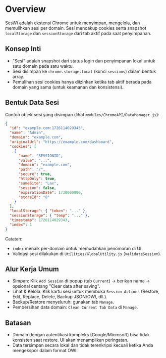 # Overview

SesWi adalah ekstensi Chrome untuk menyimpan, mengelola, dan memulihkan sesi per domain. Sesi mencakup cookies serta snapshot `localStorage` dan `sessionStorage` dari tab aktif pada saat penyimpanan.

## Konsep Inti
- "Sesi" adalah snapshot dari status login dan penyimpanan lokal untuk satu domain pada satu waktu.
- Sesi disimpan ke `chrome.storage.local` (kunci `sessions`) dalam bentuk array.
- Pemulihan sesi cookies hanya diizinkan ketika tab aktif berada pada domain yang sama (untuk keamanan dan konsistensi).

## Bentuk Data Sesi
Contoh objek sesi yang disimpan (lihat `modules/ChromeAPI/DataManager.js`):
```json
{
  "id": "example.com:1726114029343",
  "name": "Admin",
  "domain": "example.com",
  "originalUrl": "https://example.com/dashboard",
  "cookies": [
    {
      "name": "SESSIONID",
      "value": "...",
      "domain": "example.com",
      "path": "/",
      "secure": true,
      "httpOnly": true,
      "sameSite": "Lax",
      "session": false,
      "expirationDate": 1730000000,
      "storeId": "0"
    }
  ],
  "localStorage": { "token": "..." },
  "sessionStorage": { "temp": "..." },
  "timestamp": 1726114029343,
  "index": 1
}
```

Catatan:
- `index` menaik per-domain untuk memudahkan penomoran di UI.
- Validasi sesi dilakukan di `Utilities/GlobalUtility.js` (`validateSession`).

## Alur Kerja Umum
- Simpan: Klik `Add Session` di popup (tab `Current`) → berikan nama → opsional centang "Clear data after saving".
- Lihat & Kelola: Klik kartu sesi untuk membuka `Session Actions` (Restore, Edit, Replace, Delete, Backup JSON/OWI, dll.).
- Backup/Restore menyeluruh: gunakan tab `Manage`.
- Pembersihan data domain: `Clean Current Tab Data` di `Manage`.

## Batasan
- Domain dengan autentikasi kompleks (Google/Microsoft) bisa tidak konsisten saat restore. UI akan menampilkan peringatan.
- Data tersimpan secara lokal dan tidak terenkripsi kecuali ketika Anda mengekspor dalam format OWI.
